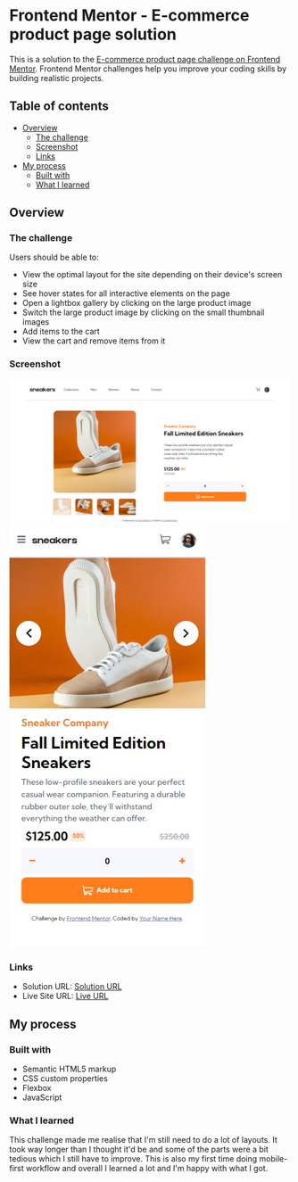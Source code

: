 # Frontend Mentor - E-commerce product page solution

This is a solution to the [E-commerce product page challenge on Frontend Mentor](https://www.frontendmentor.io/challenges/ecommerce-product-page-UPsZ9MJp6). Frontend Mentor challenges help you improve your coding skills by building realistic projects.

## Table of contents

- [Overview](#overview)
  - [The challenge](#the-challenge)
  - [Screenshot](#screenshot)
  - [Links](#links)
- [My process](#my-process)
  - [Built with](#built-with)
  - [What I learned](#what-i-learned)

## Overview

### The challenge

Users should be able to:

- View the optimal layout for the site depending on their device's screen size
- See hover states for all interactive elements on the page
- Open a lightbox gallery by clicking on the large product image
- Switch the large product image by clicking on the small thumbnail images
- Add items to the cart
- View the cart and remove items from it

### Screenshot

![](images/screenshot.png)
![](images/screenshot1.png)

### Links

- Solution URL: [Solution URL](https://github.com/K4UNG/project-10-E-commerce-product-page)
- Live Site URL: [Live URL](https://k4ung10.netlify.app)

## My process

### Built with

- Semantic HTML5 markup
- CSS custom properties
- Flexbox
- JavaScript

### What I learned

This challenge made me realise that I'm still need to do a lot of layouts. It took way longer than I thought it'd be and some of the parts were a bit tedious which I still have to improve. This is also my first time doing mobile-first workflow and overall I learned a lot and I'm happy with what I got.